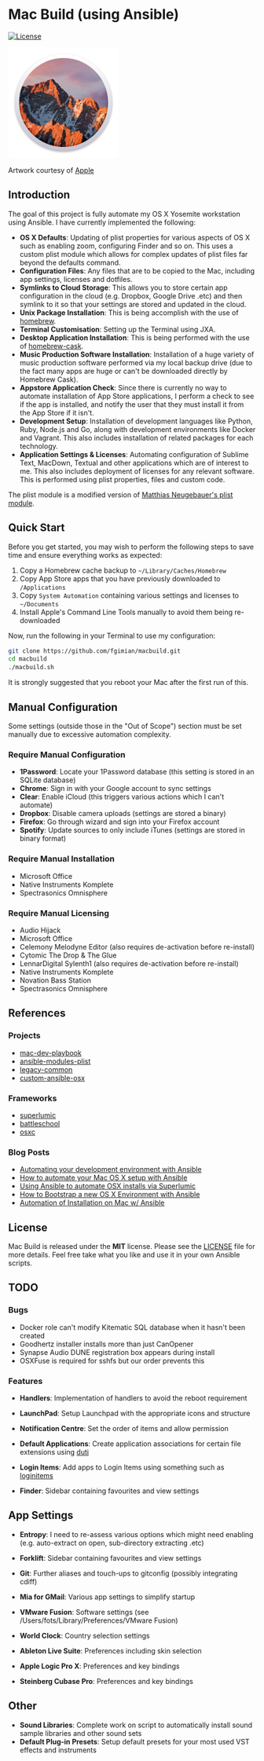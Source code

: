 # Mac Build (using Ansible)

[![License](https://img.shields.io/badge/license-MIT-blue.svg)](https://github.com/fgimian/campies/blob/master/LICENSE)

![Mac Build Logo](images/macbuild-logo.png)

Artwork courtesy of [Apple](http://www.apple.com/)

## Introduction

The goal of this project is fully automate my OS X Yosemite workstation using
Ansible.  I have currently implemented the following:

* **OS X Defaults**: Updating of plist properties for various aspects of OS X
  such as enabling zoom, configuring Finder and so on.  This uses a custom
  plist module which allows for complex updates of plist files far beyond
  the defaults command.
* **Configuration Files**: Any files that are to be copied to the Mac,
  including app settings, licenses and dotfiles.
* **Symlinks to Cloud Storage**: This allows you to store certain app
  configuration in the cloud (e.g. Dropbox, Google Drive .etc) and then
  symlink to it so that your settings are stored and updated in the cloud.
* **Unix Package Installation**: This is being accomplish with the use of
  [homebrew](https://github.com/Homebrew/homebrew).
* **Terminal Customisation**: Setting up the Terminal using JXA.
* **Desktop Application Installation**: This is being performed with the use
  of [homebrew-cask](https://github.com/caskroom/homebrew-cask).
* **Music Production Software Installation**: Installation of a huge variety of
  music production software performed via my local backup drive (due to the
  fact many apps are huge or can't be downloaded directly by Homebrew Cask).
* **Appstore Application Check**: Since there is currently no way to automate
  installation of App Store applications, I perform a check to see if the app
  is installed, and notify the user that they must install it from the App
  Store if it isn't.
* **Development Setup**: Installation of development languages like Python,
  Ruby, Node.js and Go, along with development environments like Docker and
  Vagrant.  This also includes installation of related packages for each
  technology.
* **Application Settings & Licenses**: Automating configuration of Sublime 
  Text, MacDown, Textual and other applications which are of interest to me.
  This also includes deployment of licenses for any relevant software.
  This is performed using plist properties, files and custom code.

The plist module is a modified version of
[Matthias Neugebauer's plist module](https://github.com/mtneug/ansible-modules-plist).

## Quick Start

Before you get started, you may wish to perform the following steps to save
time and ensure everything works as expected:

1. Copy a Homebrew cache backup to `~/Library/Caches/Homebrew`
2. Copy App Store apps that you have previously downloaded to `/Applications`
3. Copy `System Automation` containing various settings and licenses to `~/Documents`
4. Install Apple's Command Line Tools manually to avoid them being re-downloaded

Now, run the following in your Terminal to use my configuration:

```bash
git clone https://github.com/fgimian/macbuild.git
cd macbuild
./macbuild.sh
```

It is strongly suggested that you reboot your Mac after the first run
of this.

## Manual Configuration

Some settings (outside those in the "Out of Scope") section must be set
manually due to excessive automation complexity.

### Require Manual Configuration

* **1Password**: Locate your 1Password database (this setting is stored in an
  SQLite database)
* **Chrome**: Sign in with your Google account to sync settings
* **Clear**: Enable iCloud (this triggers various actions which I can't
  automate)
* **Dropbox**: Disable camera uploads (settings are stored a binary)
* **Firefox**: Go through wizard and sign into your Firefox account
* **Spotify**: Update sources to only include iTunes (settings are stored
  in binary format)

### Require Manual Installation

* Microsoft Office
* Native Instruments Komplete
* Spectrasonics Omnisphere

### Require Manual Licensing

* Audio Hijack
* Microsoft Office
* Celemony Melodyne Editor (also requires de-activation before re-install)
* Cytomic The Drop & The Glue
* LennarDigital Sylenth1 (also requires de-activation before re-install)
* Native Instruments Komplete
* Novation Bass Station
* Spectrasonics Omnisphere

## References

### Projects

* [mac-dev-playbook](https://github.com/geerlingguy/mac-dev-playbook)
* [ansible-modules-plist](https://github.com/mtneug/ansible-modules-plist)
* [legacy-common](https://github.com/osxc/legacy-common)
* [custom-ansible-osx](https://github.com/mtneug/custom-ansible-osx)

### Frameworks

* [superlumic](https://github.com/superlumic/superlumic)
* [battleschool](https://github.com/spencergibb/battleschool)
* [osxc](http://osxc.github.io/)

### Blog Posts

* [Automating your development environment with Ansible](http://www.nickhammond.com/automating-development-environment-ansible/)
* [How to automate your Mac OS X setup with Ansible](https://blog.vandenbrand.org/2016/01/04/how-to-automate-your-mac-os-x-setup-with-ansible/)
* [Using Ansible to automate OSX installs via Superlumic](http://vanderveer.be/2015/09/27/using-ansible-to-automate-osx-installs-via-superlumic.html)
* [How to Bootstrap a new OS X Environment with Ansible](http://flounderedge.com/bootstrap-new-os-x-environment-ansible/)
* [Automation of Installation on Mac w/ Ansible](https://medium.com/@hackyGQ/automation-of-installation-on-mac-w-ansible-21354cce0d7b#.j7rujxwgc)

## License

Mac Build is released under the **MIT** license. Please see the
[LICENSE](https://github.com/fgimian/macbuild/blob/master/LICENSE) file for
more details.  Feel free take what you like and use it in your own Ansible
scripts.

## TODO

### Bugs

* Docker role can't modify Kitematic SQL database when it hasn't been created
* Goodhertz installer installs more than just CanOpener
* Synapse Audio DUNE registration box appears during install
* OSXFuse is required for sshfs but our order prevents this

### Features

* **Handlers**: Implementation of handlers to avoid the reboot requirement

* **LaunchPad**: Setup Launchpad with the appropriate icons and structure
* **Notification Centre**: Set the order of items and allow permission
* **Default Applications**: Create application associations for certain file 
  extensions using [duti](http://duti.org/documentation.html)
* **Login Items**: Add apps to Login Items using something such as
  [loginitems](https://github.com/OJFord/loginitems)
* **Finder**: Sidebar containing favourites and view settings

## App Settings

* **Entropy**: I need to re-assess various options which might need enabling
  (e.g. auto-extract on open, sub-directory extracting .etc)
* **Forklift**: Sidebar containing favourites and view settings
* **Git**: Further aliases and touch-ups to gitconfig (possibly
  integrating cdiff)
* **Mia for GMail**: Various app settings to simplify startup
* **VMware Fusion**: Software settings (see
  /Users/fots/Library/Preferences/VMware Fusion)
* **World Clock**: Country selection settings

* **Ableton Live Suite**: Preferences including skin selection
* **Apple Logic Pro X**: Preferences and key bindings
* **Steinberg Cubase Pro**: Preferences and key bindings

## Other

* **Sound Libraries**: Complete work on script to automatically
  install sound sample libraries and other sound sets
* **Default Plug-in Presets**: Setup default presets for your most
  used VST effects and instruments
